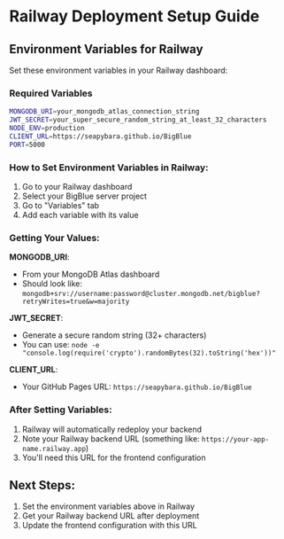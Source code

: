 # Railway Deployment Setup Guide

## Environment Variables for Railway

Set these environment variables in your Railway dashboard:

### Required Variables

```bash
MONGODB_URI=your_mongodb_atlas_connection_string
JWT_SECRET=your_super_secure_random_string_at_least_32_characters
NODE_ENV=production
CLIENT_URL=https://seapybara.github.io/BigBlue
PORT=5000
```

### How to Set Environment Variables in Railway:

1. Go to your Railway dashboard
2. Select your BigBlue server project
3. Go to "Variables" tab
4. Add each variable with its value

### Getting Your Values:

**MONGODB_URI**: 
- From your MongoDB Atlas dashboard
- Should look like: `mongodb+srv://username:password@cluster.mongodb.net/bigblue?retryWrites=true&w=majority`

**JWT_SECRET**: 
- Generate a secure random string (32+ characters)
- You can use: `node -e "console.log(require('crypto').randomBytes(32).toString('hex'))"`

**CLIENT_URL**: 
- Your GitHub Pages URL: `https://seapybara.github.io/BigBlue`

### After Setting Variables:

1. Railway will automatically redeploy your backend
2. Note your Railway backend URL (something like: `https://your-app-name.railway.app`)
3. You'll need this URL for the frontend configuration

## Next Steps:

1. Set the environment variables above in Railway
2. Get your Railway backend URL after deployment
3. Update the frontend configuration with this URL